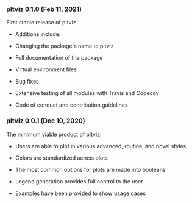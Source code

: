 ### pltviz 0.1.0 (Feb 11, 2021)

First stable release of pltviz

- Additions include:

- Changing the package's name to pltviz

- Full documentation of the package

- Virtual environment files

- Bug fixes

- Extensive testing of all modules with Travis and Codecov

- Code of conduct and contribution guidelines

### pltviz 0.0.1 (Dec 10, 2020)

The minimum viable product of pltviz:

- Users are able to plot in various advanced, routine, and novel styles

- Colors are standardized across plots

- The most common options for plots are made into booleans

- Legend generation provides full control to the user

- Examples have been provided to show usage cases
